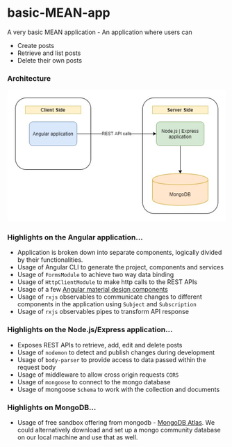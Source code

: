 # basic-MEAN-app

A very basic MEAN application - An application where users can
- Create posts  
- Retrieve and list posts  
- Delete their own posts  

### Architecture ###
![basic-mean-arch](/docs/images/basi-mean-arch.jpg)

### Highlights on the Angular application... ###  

- Application is broken down into separate components, logically divided by their functionalities.
- Usage of Angular CLI to generate the project, components and services  
- Usage of ```FormsModule``` to achieve two way data binding  
- Usage of ```HttpClientModule``` to make http calls to the REST APIs  
- Usage of a few [Angular material design components](https://material.angular.io/)  
- Usage of ```rxjs``` observables to communicate changes to different components in the application using ```Subject``` and ```Subscription```
- Usage of ```rxjs``` observables pipes to transform API response


### Highlights on the Node.js/Express application... ###  

- Exposes REST APIs to retrieve, add, edit and delete posts
- Usage of ```nodemon``` to detect and publish changes during development
- Usage of ```body-parser``` to provide access to data passed within the request body
- Usage of middleware to allow cross origin requests ```CORS```
- Usage of ```mongoose``` to connect to the mongo database
- Usage of mongoose ```Schema``` to work with the collection and documents

### Highlights on MongoDB... ### 

- Usage of free sandbox offering from mongodb - [MongoDB Atlas](https://www.mongodb.com/cloud/atlas). We could alternatively download and set up a mongo community database on our local machine and use that as well.
